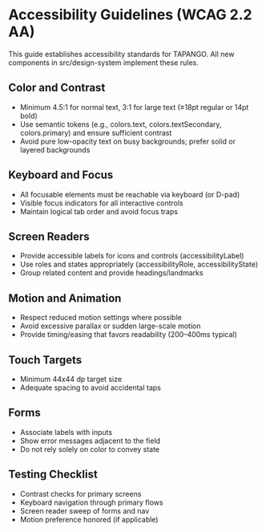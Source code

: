 # Accessibility Guidelines (WCAG 2.2 AA)

This guide establishes accessibility standards for TAPANGO. All new components in src/design-system implement these rules.

## Color and Contrast
- Minimum 4.5:1 for normal text, 3:1 for large text (≥18pt regular or 14pt bold)
- Use semantic tokens (e.g., colors.text, colors.textSecondary, colors.primary) and ensure sufficient contrast
- Avoid pure low-opacity text on busy backgrounds; prefer solid or layered backgrounds

## Keyboard and Focus
- All focusable elements must be reachable via keyboard (or D-pad)
- Visible focus indicators for all interactive controls
- Maintain logical tab order and avoid focus traps

## Screen Readers
- Provide accessible labels for icons and controls (accessibilityLabel)
- Use roles and states appropriately (accessibilityRole, accessibilityState)
- Group related content and provide headings/landmarks

## Motion and Animation
- Respect reduced motion settings where possible
- Avoid excessive parallax or sudden large-scale motion
- Provide timing/easing that favors readability (200–400ms typical)

## Touch Targets
- Minimum 44x44 dp target size
- Adequate spacing to avoid accidental taps

## Forms
- Associate labels with inputs
- Show error messages adjacent to the field
- Do not rely solely on color to convey state

## Testing Checklist
- Contrast checks for primary screens
- Keyboard navigation through primary flows
- Screen reader sweep of forms and nav
- Motion preference honored (if applicable)

